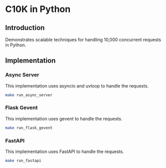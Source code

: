 # C10K in Python

## Introduction

Demonstrates scalable techniques for handling 10,000 concurrent requests in Python.

## Implementation

### Async Server

This implementation uses asyncio and uvloop to handle the requests.

```bash
make run_async_server
```

### Flask Gevent  

This implementation uses gevent to handle the requests.

```bash
make run_flask_gevent
```

### FastAPI

This implementation uses FastAPI to handle the requests.

```bash
make run_fastapi
```